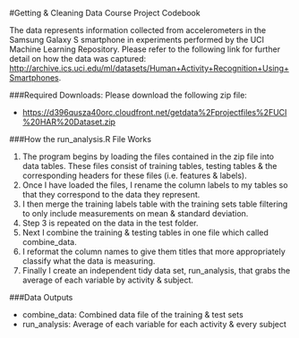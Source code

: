 #Getting & Cleaning Data Course Project Codebook

The data represents information collected from accelerometers in the Samsung Galaxy S smartphone in experiments performed by the UCI Machine Learning Repository.  Please refer to the following link for further detail on how the data was captured: http://archive.ics.uci.edu/ml/datasets/Human+Activity+Recognition+Using+Smartphones.


###Required Downloads:
Please download the following zip file:
 * https://d396qusza40orc.cloudfront.net/getdata%2Fprojectfiles%2FUCI%20HAR%20Dataset.zip


###How the run_analysis.R File Works
 1.  The program begins by loading the files contained in the zip file into data tables.  These files consist of training tables, testing tables & the corresponding headers for these files (i.e. features & labels).
 2.  Once I have loaded the files, I rename the column labels to my tables so that they correspond to the data they represent.
 3.  I then merge the training labels table with the training sets table filtering to only include measurements on mean & standard deviation.
 4.  Step 3 is repeated on the data in the test folder.
 5.  Next I combine the training & testing tables in one file which called combine_data.
 6.  I reformat the column names to give them titles that more appropriately classify what the data is measuring.
 7.  Finally I create an independent tidy data set, run_analysis, that grabs the average of each variable by activity & subject.
 

###Data Outputs
  * combine_data: Combined data file of the training & test sets
  * run_analysis: Average of each variable for each activity & every subject
